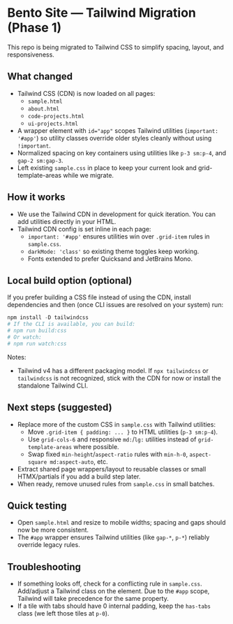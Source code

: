 # Bento Site — Tailwind Migration (Phase 1)

This repo is being migrated to Tailwind CSS to simplify spacing, layout, and responsiveness.

## What changed

- Tailwind CSS (CDN) is now loaded on all pages:
  - `sample.html`
  - `about.html`
  - `code-projects.html`
  - `ui-projects.html`
- A wrapper element with `id="app"` scopes Tailwind utilities (`important: '#app'`) so utility classes override older styles cleanly without using `!important`.
- Normalized spacing on key containers using utilities like `p-3 sm:p-4`, and `gap-2 sm:gap-3`.
- Left existing `sample.css` in place to keep your current look and grid-template-areas while we migrate.

## How it works

- We use the Tailwind CDN in development for quick iteration. You can add utilities directly in your HTML.
- Tailwind CDN config is set inline in each page:
  - `important: '#app'` ensures utilities win over `.grid-item` rules in `sample.css`.
  - `darkMode: 'class'` so existing theme toggles keep working.
  - Fonts extended to prefer Quicksand and JetBrains Mono.

## Local build option (optional)

If you prefer building a CSS file instead of using the CDN, install dependencies and then (once CLI issues are resolved on your system) run:

```powershell
npm install -D tailwindcss
# If the CLI is available, you can build:
# npm run build:css
# Or watch:
# npm run watch:css
```

Notes:

- Tailwind v4 has a different packaging model. If `npx tailwindcss` or `tailwindcss` is not recognized, stick with the CDN for now or install the standalone Tailwind CLI.

## Next steps (suggested)

- Replace more of the custom CSS in `sample.css` with Tailwind utilities:
  - Move `.grid-item { padding: ... }` to HTML utilities (`p-3 sm:p-4`).
  - Use `grid-cols-6` and responsive `md:`/`lg:` utilities instead of `grid-template-areas` where possible.
  - Swap fixed `min-height`/`aspect-ratio` rules with `min-h-0`, `aspect-square md:aspect-auto`, etc.
- Extract shared page wrappers/layout to reusable classes or small HTMX/partials if you add a build step later.
- When ready, remove unused rules from `sample.css` in small batches.

## Quick testing

- Open `sample.html` and resize to mobile widths; spacing and gaps should now be more consistent.
- The `#app` wrapper ensures Tailwind utilities (like `gap-*`, `p-*`) reliably override legacy rules.

## Troubleshooting

- If something looks off, check for a conflicting rule in `sample.css`. Add/adjust a Tailwind class on the element. Due to the `#app` scope, Tailwind will take precedence for the same property.
- If a tile with tabs should have 0 internal padding, keep the `has-tabs` class (we left those tiles at `p-0`).
